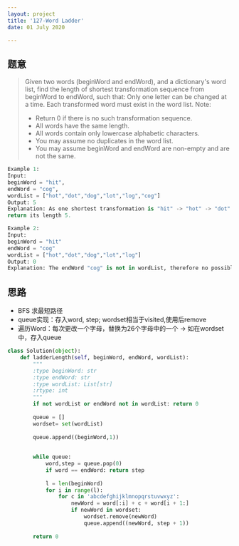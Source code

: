 ```yaml
---
layout: project
title: '127-Word Ladder'
date: 01 July 2020

---
```

## 题意
> Given two words (beginWord and endWord), and a dictionary's word list, find the length of shortest transformation sequence from beginWord to endWord, such that:
> Only one letter can be changed at a time.
> Each transformed word must exist in the word list.
> Note:
> - Return 0 if there is no such transformation sequence.
> - All words have the same length.
> - All words contain only lowercase alphabetic characters.
> - You may assume no duplicates in the word list.
> - You may assume beginWord and endWord are non-empty and are not the same.

~~~python
Example 1:
Input:
beginWord = "hit",
endWord = "cog",
wordList = ["hot","dot","dog","lot","log","cog"]
Output: 5
Explanation: As one shortest transformation is "hit" -> "hot" -> "dot" -> "dog" -> "cog",
return its length 5.

Example 2:
Input:
beginWord = "hit"
endWord = "cog"
wordList = ["hot","dot","dog","lot","log"]
Output: 0
Explanation: The endWord "cog" is not in wordList, therefore no possible transformation.
~~~

## 思路
- BFS 求最短路径
- queue实现：存入word, step; wordset相当于visited,使用后remove
- 遍历Word：每次更改一个字母，替换为26个字母中的一个 -> 如在wordset中，存入queue

~~~python
class Solution(object):
    def ladderLength(self, beginWord, endWord, wordList):
        """
        :type beginWord: str
        :type endWord: str
        :type wordList: List[str]
        :rtype: int
        """
        if not wordList or endWord not in wordList: return 0
        
        queue = []
        wordset= set(wordList)
        
        queue.append((beginWord,1))
        
        
        while queue:
            word,step = queue.pop(0)
            if word == endWord: return step
            
            l = len(beginWord)
            for i in range(l):
                for c in 'abcdefghijklmnopqrstuvwxyz':
                    newWord = word[:i] + c + word[i + 1:]
                    if newWord in wordset:
                        wordset.remove(newWord)
                        queue.append((newWord, step + 1))
                    
        return 0
~~~
